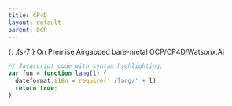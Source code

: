 ```yaml
---
title: CP4D
layout: default
parent: OCP
---
```



{: .fs-7 }
On Premise Airgapped bare-metal OCP/CP4D/Watsonx.Ai


```js
// Javascript code with syntax highlighting.
var fun = function lang(l) {
  dateformat.i18n = require('./lang/' + l)
  return true;
}
```


